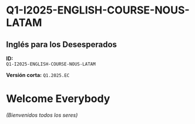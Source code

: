 # Q1-I2025-ENGLISH-COURSE-NOUS-LATAM

## Inglés para los Desesperados

**ID:**  
`Q1-I2025-ENGLISH-COURSE-NOUS-LATAM`

**Versión corta:**
`Q1.2025.EC`

# Welcome Everybody
*(Bienvenidos todos los seres)*

